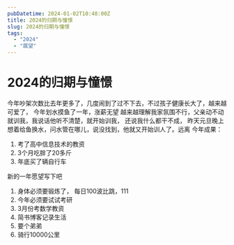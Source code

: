 ```yaml
---
pubDatetime: 2024-01-02T10:48:00Z
title: 2024的归期与憧憬
slug: 2024的归期与憧憬
tags:
  - "2024"
  - "展望"
---
```


# 2024的归期与憧憬

今年吵架次数比去年更多了，几度闹到了过不下去，不过孩子健康长大了，越来越可爱了， 今年划水摸鱼了一年，涨薪无望
越来越理解我家氛围不行，父亲动不动就训我，我说话他听不清楚，就开始训我， 还说我什么都干不成， 昨天元旦晚上
想着给鱼换水，问水管在哪儿，说没找到，他就又开始训人了。远离
今年成果：
1. 考了高中信息技术的教资
2. 3个月吃胖了20多斤
3. 年底买了辆自行车


新的一年愿望写下吧
1. 身体必须要锻炼了， 每日100波比跳，111
2. 今年必须要试试考研
3. 3月份考数学教资
4. 简书博客记录生活
5. 要个弟弟
6. 骑行10000公里

